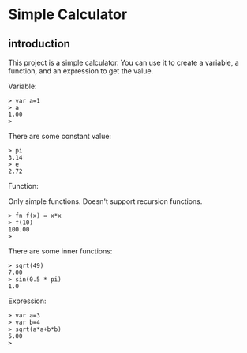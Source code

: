 # Simple Calculator

## introduction

This project is a simple calculator. You can use it to create a variable, a function, and an expression to get the value.

Variable:

```plain
> var a=1
> a
1.00
> 
```

There are some constant value:

```plain
> pi
3.14
> e
2.72
```

Function:

Only simple functions. Doesn't support recursion functions. 

```plain
> fn f(x) = x*x
> f(10)
100.00
> 
```

There are some inner functions:

```plain
> sqrt(49)
7.00
> sin(0.5 * pi)
1.0
```

Expression:

```plain
> var a=3
> var b=4
> sqrt(a*a+b*b)
5.00
>
```